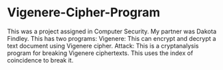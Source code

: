 # Vigenere-Cipher-Program
This was a project assigned in Computer Security.  My partner was Dakota Findley.
This has two programs:
  Vigenere:
    This can encrypt and decrypt a text document using Vigenere cipher.
  Attack:
    This is a cryptanalysis program for breaking Vigenere ciphertexts.  This uses the index of coincidence to break it.
